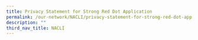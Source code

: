 ```yaml
---
title: Privacy Statement for Strong Red Dot Application
permalink: /our-network/NACLI/privacy-statement-for-strong-red-dot-app
description: ""
third_nav_title: NACLI
---
```

